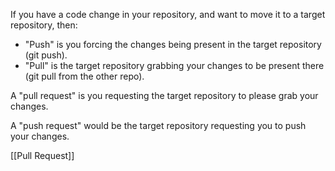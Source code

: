 

If you have a code change in your repository, and want to move it to a target repository, then:

* "Push" is you forcing the changes being present in the target repository (git push).
* "Pull" is the target repository grabbing your changes to be present there (git pull from the other repo).

A "pull request" is you requesting the target repository to please grab your changes.

A "push request" would be the target repository requesting you to push your changes.

[[Pull Request]]
